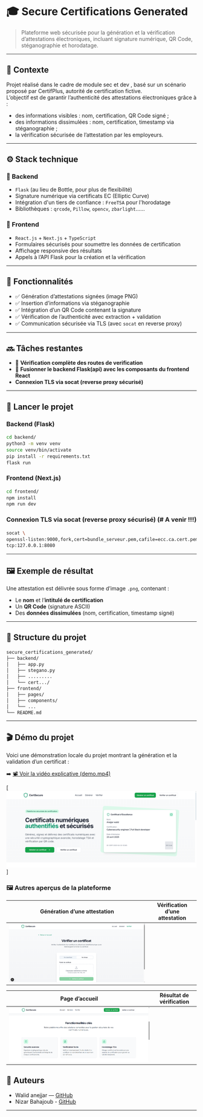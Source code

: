 # 🎓 Secure Certifications Generated

> Plateforme web sécurisée pour la génération et la vérification d’attestations électroniques, incluant signature numérique, QR Code, stéganographie et horodatage.

---

## 📌 Contexte

Projet réalisé dans le cadre de module sec et dev , basé sur un scénario proposé par CertifPlus, autorité de certification fictive.  
L’objectif est de garantir l’authenticité des attestations électroniques grâce à :
- des informations visibles : nom, certification, QR Code signé ;
- des informations dissimulées : nom, certification, timestamp via stéganographie ;
- la vérification sécurisée de l’attestation par les employeurs.

---

## ⚙️ Stack technique

### 🔹 Backend
- `Flask` (au lieu de Bottle, pour plus de flexibilité)
- Signature numérique via certificats EC (Elliptic Curve)
- Intégration d'un tiers de confiance : `FreeTSA` pour l'horodatage
- Bibliothèques : `qrcode`, `Pillow`, `opencv`, `zbarlight`......

### 🔹 Frontend
- `React.js` + `Next.js` + `TypeScript`
- Formulaires sécurisés pour soumettre les données de certification
- Affichage responsive des résultats
- Appels à l’API Flask pour la création et la vérification

---

## 🔐 Fonctionnalités

- ✅ Génération d’attestations signées (image PNG)
- ✅ Insertion d’informations via stéganographie
- ✅ Intégration d’un QR Code contenant la signature
- ✅ Vérification de l’authenticité avec extraction + validation
- ✅ Communication sécurisée via TLS (avec `socat` en reverse proxy)

---

## 🔜 Tâches restantes

- 🔄 **Vérification complète des routes de verification**
- 🔗 **Fusionner le backend Flask(api) avec les composants du frontend React**
-  **Connexion TLS via socat (reverse proxy sécurisé)**

---

## 🚀 Lancer le projet

### Backend (Flask)

```bash
cd backend/
python3 -m venv venv
source venv/bin/activate
pip install -r requirements.txt
flask run
```

### Frontend (Next.js)

```bash
cd frontend/
npm install
npm run dev
```

### Connexion TLS via socat (reverse proxy sécurisé) (# A venir !!!)

```bash
socat \
openssl-listen:9000,fork,cert=bundle_serveur.pem,cafile=ecc.ca.cert.pem,verify=0 \
tcp:127.0.0.1:8080
```

---

## 🖼 Exemple de résultat

Une attestation est délivrée sous forme d’image `.png`, contenant :
- Le **nom** et l’**intitulé de certification**
- Un **QR Code** (signature ASCII)
- Des **données dissimulées** (nom, certification, timestamp signé)

---

## 📂 Structure du projet

```text
secure_certifications_generated/
├── backend/
│   ├── app.py
│   ├── stegano.py
│   ├── .........
│   └── cert.../
├── frontend/
│   ├── pages/
│   ├── components/
│   └── ...
└── README.md
```

---
## 🎬 Démo du projet

Voici une démonstration locale du projet montrant la génération et la validation d’un certificat :

➡️ [📽️ Voir la vidéo explicative (demo.mp4)](Demo\generate_certification.mp4)

[![Aperçu de l'interface](Demo/Home_page.png)] 

### 🖼️ Autres aperçus de la plateforme

| Génération d’une attestation | Vérification d’une attestation |
|-----------------------------|-------------------------------|
|  ![Vérification](Demo/Verification_certification.png) |

| Page d’accueil | Résultat de vérification |
|---------------|-------------------------|
| ![Accueil](Demo/oth_interface.png) 
## 👥 Auteurs

- Walid anejjar — [GitHub](https://github.com/anjwalid)
- Nizar Bahajoub - [GitHub](https://github.com/Nizar-Bahajoub)

---


